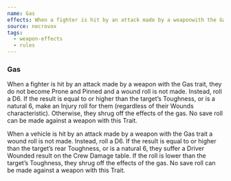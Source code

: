 ```yaml
---
name: Gas
effects: When a fighter is hit by an attack made by a weaponwith the Gas trait, they do not become Prone andPinned and a wound roll is not made. Instead, rolla D6. If the result is equal to or higher than thetarget’s Toughness, or is a natural 6, make anInjury roll for them (regardless of their Woundscharacteristic). Otherwise, they shrug off the effects ofthe gas. No save roll can be made against a weaponwith this Trait.When a vehicle is hit by an attack made by a weaponwith the Gas trait a wound roll is not made. Instead, rolla D6. If the result is equal to or higher than the target’srear Toughness, or is a natural 6, they suffer a DriverWounded result on the Crew Damage table. If the rollis lower than the target’s Toughness, they shrug off theeffects of the gas. No save roll can be made against aweapon with this Trait.
source: necrovox
tags:
  - weapon-effects
  - rules
---
```

### Gas

When a fighter is hit by an attack made by a weapon
with the Gas trait, they do not become Prone and
Pinned and a wound roll is not made. Instead, roll
a D6. If the result is equal to or higher than the
target’s Toughness, or is a natural 6, make an
Injury roll for them (regardless of their Wounds
characteristic). Otherwise, they shrug off the effects of
the gas. No save roll can be made against a weapon
with this Trait.

When a vehicle is hit by an attack made by a weapon
with the Gas trait a wound roll is not made. Instead, roll
a D6. If the result is equal to or higher than the target’s
rear Toughness, or is a natural 6, they suffer a Driver
Wounded result on the Crew Damage table. If the roll
is lower than the target’s Toughness, they shrug off the
effects of the gas. No save roll can be made against a
weapon with this Trait.